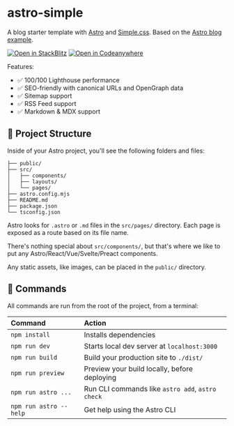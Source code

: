 # astro-simple

A blog starter template with [Astro](https://github.com/withastro/astro) and [Simple.css](https://github.com/kevquirk/simple.css). Based on the [Astro blog example](https://github.com/withastro/astro/tree/main/examples/blog).

[![Open in StackBlitz](https://developer.stackblitz.com/img/open_in_stackblitz.svg)](https://stackblitz.com/github/lkhrs/astro-simple/tree/main/) [![Open in Codeanywhere](https://codeanywhere.com/img/open-in-codeanywhere-btn.svg)](https://app.codeanywhere.com/#https://github.com/lkhrs/astro-simple/tree/main/)

Features:

- ✅ 100/100 Lighthouse performance
- ✅ SEO-friendly with canonical URLs and OpenGraph data
- ✅ Sitemap support
- ✅ RSS Feed support
- ✅ Markdown & MDX support

## 🚀 Project Structure

Inside of your Astro project, you'll see the following folders and files:

```
├── public/
├── src/
│   ├── components/
│   ├── layouts/
│   └── pages/
├── astro.config.mjs
├── README.md
├── package.json
└── tsconfig.json
```

Astro looks for `.astro` or `.md` files in the `src/pages/` directory. Each page is exposed as a route based on its file name.

There's nothing special about `src/components/`, but that's where we like to put any Astro/React/Vue/Svelte/Preact components.

Any static assets, like images, can be placed in the `public/` directory.

## 🧞 Commands

All commands are run from the root of the project, from a terminal:

| Command                | Action                                           |
| :--------------------- | :----------------------------------------------- |
| `npm install`          | Installs dependencies                            |
| `npm run dev`          | Starts local dev server at `localhost:3000`      |
| `npm run build`        | Build your production site to `./dist/`          |
| `npm run preview`      | Preview your build locally, before deploying     |
| `npm run astro ...`    | Run CLI commands like `astro add`, `astro check` |
| `npm run astro --help` | Get help using the Astro CLI                     |
